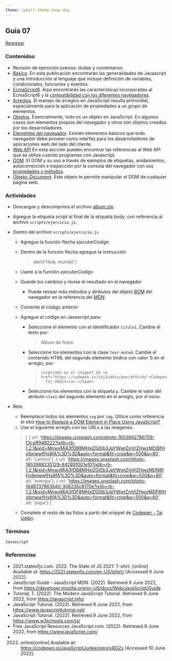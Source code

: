 ```yaml
---
theme: jekyll-theme-leap-day
---
```


## Guía 07

[Regresar](/DAWM-2022/)

### Contenidos

* Revisión de ejercicios previos: dudas y comentarios.
* [Básico](https://developer.mozilla.org/es/docs/Learn/Getting_started_with_the_web/JavaScript_basics). En esta publicación encontrarán las generalidades de Javascript y una introducción al lenguaje que incluye definición de variables, condicionales, funciones y eventos.
* [EcmaScript6](http://es6-features.org/#). Aquí encontrarás las características incorporadas al EcmaScript6 y la [compatibilidad con los diferentes navegadores](http://kangax.github.io/compat-table/es6/). 
* [Arreglos](https://developer.mozilla.org/es/docs/Web/JavaScript/Referencia/Objetos_globales/Array). El manejo de arreglos en JavaScript resulta primordial, especialmente para la aplicación de propiedades a un grupo de elementos.
* [Objetos](https://developer.mozilla.org/es/docs/Web/JavaScript/Guide/Trabajando_con_objectos). Esencialmente, todo es un objeto en JavaScript. En algunos casos son elementos propios del navegador y otros son objetos creados por los desarrolladores.
* [Elementos del navegador](https://javascript.info/browser-environment). Existen elementos básicos que todo navegador debe proveer como interfaz para los desarrolladores de aplicaciones web del lado del cliente.
* [Web API](https://developer.mozilla.org/es/docs/Web/API) En esta sección puedes encontrar las referencias al Web API que se utiliza cuando programas con Javascript.
* [DOM](https://javascript.info/dom-nodes). El DOM y su uso a través de ejemplos de etiquetas, anidamientos, autocorrección e inspección por la consola del navegador con sus [propiedades y métodos](https://developer.mozilla.org/es/docs/Web/API/Document).
* [Objeto: Document](https://javascript.info/dom-navigation). Este objeto te permite manipular el DOM de cualquier página web.


### Actividades

* Descargue y descomprima el archivo [album.zip](../ejercicios/album.zip).
* Agregue la etiqueta _script_ al final de la etiqueta _body_, con referencia al archivo `scripts/ejercicio.js`.
* Dentro del archivo `scripts/ejercicio.js`
	+ Agregue la función flecha *ejecutarCodigo*
	+ Dentro de la función flecha agregue la instrucción
	  
	  >
	  > alert('Hola, mundo!')
	  >

	+ Llame a la función *ejecutarCodigo*
	+ Guarde los cambios y revise el resultado en el navegador
		- Puede revisar más métodos y atributos del objeto [BOM](https://www.arkaitzgarro.com/javascript/capitulo-14.html) del navegador en la referencia del [MDN](https://developer.mozilla.org/es/docs/Web/API/Window).

	+ Comente el código anterior 
	+ Agregue el código en Javascript para:
		- Seleccione el elemento con el identificador `titulo1`. Cambie el texto por:
		  
		  >
		  >	Album de fotos
		  >

		- Seleccione los elementos con la clase `text-muted`. Cambie el contenido HTML del segundo elemento (índice con valor 1) en el arreglo, por: 

		  >
		  > ````<span> En este sitio encontrarás un album de fotos
		  > inspirado en el snippet de <a href="https://codepen.io/taj1uddin/pen/eYVrLKy">Codepen - Taj Uddin</a>.</span>
		  > ````
		  >

		- Seleccione los elementos con la etiqueta `p`. Cambie el valor del atributo `class` del segundo elemento en el arreglo, por *d-none*.

* Reto
	+ Reemplace todos los elementos `svg` por `img`. Utilice como referencia el sitio [How to Replace a DOM Element in Place Using JavaScript?](https://javascript.plainenglish.io/how-to-replace-a-dom-element-in-place-using-javascript-e6aba3f8177f)
	+ Use el siguiente arreglo con las URLs a las imagenes. 

	>
	> [
	>	{ url: 'https://images.unsplash.com/photo-1653942786759-f3caff948222?ixlib=rb-1.2.1&ixid=MnwxMjA3fDB8MHxlZGl0b3JpYWwtZmVlZHwzMDl8fHxlbnwwfHx8fA%3D%3D&auto=format&fit=crop&w=500&q=60', alt: 'camino'},
	>   { url: 'https://images.unsplash.com/photo-1653988235129-842891001e10?ixlib=rb-1.2.1&ixid=MnwxMjA3fDB8MHxlZGl0b3JpYWwtZmVlZHwzMDN8fHxlbnwwfHx8fA%3D%3D&auto=format&fit=crop&w=500&q=60', alt: 'energia'},
	>   { url: 'https://images.unsplash.com/photo-1648737963540-306235c8170e?ixlib=rb-1.2.1&ixid=MnwxMjA3fDF8MHxlZGl0b3JpYWwtZmVlZHwzMDF8fHxlbnwwfHx8fA%3D%3D&auto=format&fit=crop&w=500&q=60', alt: 'papá'}
	> ]
	>

	+ Complete el resto de las fotos a partir del snippet de [Codepen - Taj Uddin](https://codepen.io/taj1uddin/pen/eYVrLKy).


### Términos

`Javascript`

### Referencias

* 2021.stateofjs.com. 2022. The State of JS 2021: T-shirt. [online] Available at: <https://2021.stateofjs.com/en-US/tshirt/> [Accessed 9 June 2022].
* JavaScript Guide - JavaScript MDN. (2022). Retrieved 9 June 2022, from https://developer.mozilla.org/en-US/docs/Web/JavaScript/Guide
* Tutorial, T. (2022). The Modern JavaScript Tutorial. Retrieved 9 June 2022, from https://javascript.info/	
* JavaScript Tutorial. (2022). Retrieved 9 June 2022, from https://www.javascripttutorial.net/
* JavaScript Tutorial. (2022). Retrieved 9 June 2022, from https://www.w3schools.com/js/
* Free JavaScript Resources Java5cript.com. (2022). Retrieved 9 June 2022, from https://www.java5cript.com/
* 2022. online[online] Available at: <https://codepen.io/JavaScriptJunkie/pen/jvRGZy> [Accessed 10 June 2022].
